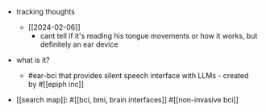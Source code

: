   * tracking thoughts
    * [[2024-02-06]]
      * cant tell if it's reading his tongue movements or how it works, but definitely an ear device

  * what is it?
    * #ear-bci that provides silent speech interface with LLMs - created by #[[epiph inc]]


  * [[search map]]: #[[bci, bmi, brain interfaces]] #[[non-invasive bci]]